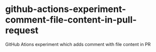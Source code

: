 # github-actions-experiment-comment-file-content-in-pull-request
GitHub Ations experiment which adds comment with file content in PR
